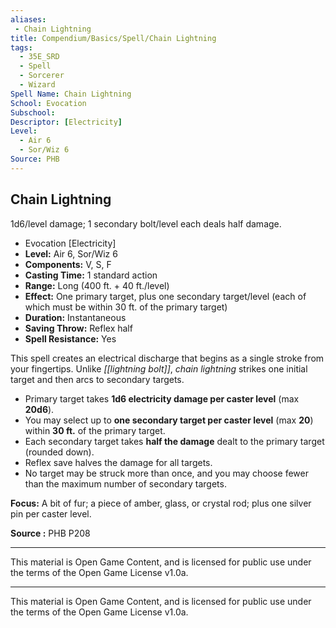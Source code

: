 ```yaml
---
aliases:
 - Chain Lightning
title: Compendium/Basics/Spell/Chain Lightning
tags: 
  - 35E_SRD
  - Spell
  - Sorcerer
  - Wizard
Spell Name: Chain Lightning
School: Evocation
Subschool: 
Descriptor: [Electricity]
Level:
  - Air 6
  - Sor/Wiz 6
Source: PHB
---
```


## Chain Lightning

1d6/level damage; 1 secondary bolt/level each deals half damage.

*   Evocation [Electricity]
*   **Level:** Air 6, Sor/Wiz 6
*   **Components:** V, S, F
*   **Casting Time:** 1 standard action
*   **Range:** Long (400 ft. + 40 ft./level)
*   **Effect:** One primary target, plus one secondary target/level (each of which must be within 30 ft. of the primary target)
*   **Duration:** Instantaneous
*   **Saving Throw:** Reflex half
*   **Spell Resistance:** Yes

This spell creates an electrical discharge that begins as a single stroke from your fingertips. Unlike *[[lightning bolt]]*, *chain lightning* strikes one initial target and then arcs to secondary targets.

- Primary target takes **1d6 electricity damage per caster level** (max **20d6**).
- You may select up to **one secondary target per caster level** (max **20**) within **30 ft.** of the primary target.
- Each secondary target takes **half the damage** dealt to the primary target (rounded down).
- Reflex save halves the damage for all targets.
- No target may be struck more than once, and you may choose fewer than the maximum number of secondary targets.

**Focus:** A bit of fur; a piece of amber, glass, or crystal rod; plus one silver pin per caster level.

**Source :** PHB P208

---

This material is Open Game Content, and is licensed for public use under  
the terms of the Open Game License v1.0a.

---

This material is Open Game Content, and is licensed for public use under the terms of the Open Game License v1.0a.
